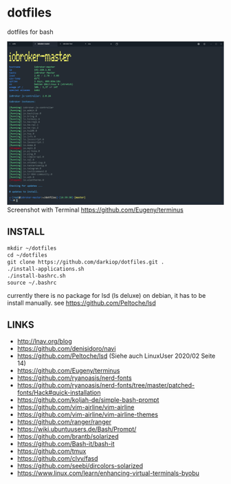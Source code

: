 # dotfiles
dotfiles for bash

![Screenshot](screenshot.png)
Screenshot with Terminal https://github.com/Eugeny/terminus

## INSTALL
```
mkdir ~/dotfiles
cd ~/dotfiles
git clone https://github.com/darkiop/dotfiles.git .
./install-applications.sh
./install-bashrc.sh
source ~/.bashrc
```
currently there is no package for lsd (ls deluxe) on debian, it has to be install manually. see https://github.com/Peltoche/lsd

## LINKS
- http://lnav.org/blog
- https://github.com/denisidoro/navi
- https://github.com/Peltoche/lsd (Siehe auch LinuxUser 2020/02 Seite 14)
- https://github.com/Eugeny/terminus
- https://github.com/ryanoasis/nerd-fonts
- https://github.com/ryanoasis/nerd-fonts/tree/master/patched-fonts/Hack#quick-installation
- https://github.com/koljah-de/simple-bash-prompt
- https://github.com/vim-airline/vim-airline
- https://github.com/vim-airline/vim-airline-themes
- https://github.com/ranger/ranger
- https://wiki.ubuntuusers.de/Bash/Prompt/
- https://github.com/brantb/solarized
- https://github.com/Bash-it/bash-it
- https://github.com/tmux
- https://github.com/clvv/fasd
- https://github.com/seebi/dircolors-solarized
- https://www.linux.com/learn/enhancing-virtual-terminals-byobu
